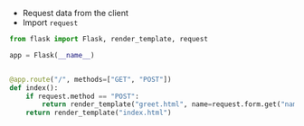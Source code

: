 
- Request data from the client
- Import `request`
```python
from flask import Flask, render_template, request

app = Flask(__name__)


@app.route("/", methods=["GET", "POST"])
def index():
    if request.method == "POST":
        return render_template("greet.html", name=request.form.get("name", "world"))
    return render_template("index.html")
```

